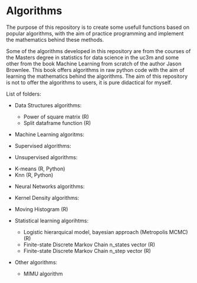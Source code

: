 # Algorithms

The purpose of this repository is to create some usefull functions based on popular algorithms, with the aim of practice programming and implement the mathematics behind these methods.

Some of the algorithms developed in this repository are from the courses of the Masters degree in statistics for data science in the uc3m and some other from the book Machine Learning from scratch of the author Jason Brownlee. This book offers algorithms in raw python code with the aim of learning the mathematics behind the algorithms. The aim of this repository is not to offer the algorithms to users, it is pure didactical for myself.

List of folders:

- Data Structures algorithms:

  - Power of square matrix (R)
  - Split dataframe function (R)

- Machine Learning algoritms:

 * Supervised algorithms:

 * Unsupervised algorithms:

  - K-means (R, Python)
  - Knn (R, Python)
 
 * Neural Networks algorithms:

 * Kernel Density algorithms:

  - Moving Histogram (R)
  
- Statistical learning algorihtms:

  - Logistic hierarquical model, bayesian approach (Metropolis MCMC) (R)
  - Finite-state Discrete Markov Chain n_states vector (R)
  - Finite-state Discrete Markov Chain n_step vector (R)

- Other algorithms:

  - MIMU algorithm



